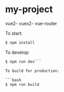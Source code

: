 # my-project
vue2- vuex2- vue-router

To start:

```bash
$ npm install
```

To develop:

```bash
$ npm run dev```

To build for production:

```bash
$ npm run build
```

